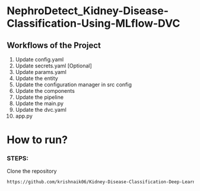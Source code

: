 # NephroDetect_Kidney-Disease-Classification-Using-MLflow-DVC


## Workflows of the Project

1. Update config.yaml
2. Update secrets.yaml [Optional]
3. Update params.yaml
4. Update the entity
5. Update the configuration manager in src config
6. Update the components
7. Update the pipeline
8. Update the main.py
9. Update the dvc.yaml 
10. app.py

# How to run?
### STEPS:

Clone the repository

```bash
https://github.com/krishnaik06/Kidney-Disease-Classification-Deep-Learning-Project

